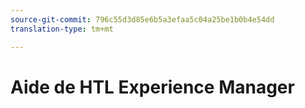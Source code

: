 ```yaml
---
source-git-commit: 796c55d3d85e6b5a3efaa5c04a25be1b0b4e54dd
translation-type: tm+mt

---
```


# Aide de HTL Experience Manager

